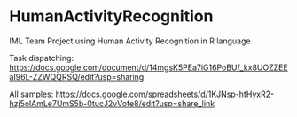 # HumanActivityRecognition
IML Team Project using Human Activity Recognition in R language


Task dispatching:
https://docs.google.com/document/d/14mgsK5PEa7iG16PoBUf_kx8UOZZEEaI96L-ZZWQQRSQ/edit?usp=sharing

All samples:
https://docs.google.com/spreadsheets/d/1KJNsp-htHyxR2-hzj5olAmLe7UmS5b-0tucJ2vVofe8/edit?usp=share_link
